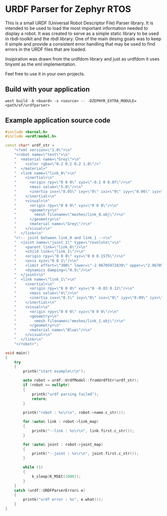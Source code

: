 URDF Parser for Zephyr RTOS
===========

This is a small URDF (Universal Robot Descriptor File) Parser library. It is intended to be
used to load the most important information needed to display a robot. It was created to
serve as a simple static library to be used in rbdl-toolkit and the rbdl library. One of the main desing goals was to keep it simple and provide a consistent error handling that may be
used to find errors in the URDF files that are loaded.

Insipiration was drawn from the urdfdom library and just as urdfdom it uses tinyxml as
the xml implementation.

Feel free to use it in your own projects.<br>

## Build with your application

```shell
west build -b <board> -s <source> -- -DZEPHYR_EXTRA_MODULE=<path/of/urdfparser>
```

## Example application source code
```cpp
#include <kernel.h>
#include <urdf/model.h>

const char* urdf_str =
    "<?xml version=\"1.0\">\n"
    "<robot name=\"test\">\n"
    "  <material name=\"Grey\">\n"
    "    <color rgba=\"0.2 0.2 0.2 1.0\"/>"
    "  </material>"
    "  <link name=\"link_0\">\n"
    "    <inertial>\n"
    "      <origin rpy=\"0 0 0\" xyz=\"-0.1 0 0.07\"/>\n"
    "      <mass value=\"5.0\"/>\n"
    "      <inertia ixx=\"0.05\" ixy=\"0\" ixz=\"0\" iyy=\"0.06\" iyz=\"0\" izz=\"0.03\"/>\n"
    "    </inertial>\n"
    "    <visual>\n"
    "      <origin rpy=\"0 0 0\" xyz=\"0 0 0\"/>\n"
    "      <geometry>\n"
    "        <mesh filename=\"meshes/link_0.obj\"/>\n"
    "      </geometry>\n"
    "      <material name=\"Grey\"/>\n"
    "    </visual>\n"
    "  </link>\n"
    "<!-- joint between link_0 and link_1 -->\n"
    "  <joint name=\"joint_1\" type=\"revolute\">\n"
    "    <parent link=\"link_0\"/>\n"
    "    <child link=\"link_1\"/>\n"
    "    <origin rpy=\"0 0 0\" xyz=\"0 0 0.1575\"/>\n"
    "    <axis xyz=\"0 0 1\"/>\n"
    "    <limit effort=\"300\" lower=\"-2.96705972839\" upper=\"2.96705972839\" velocity=\"10\"/>\n"
    "    <dynamics damping=\"0.5\"/>\n"
    "  </joint>\n"
    "  <link name=\"link_1\">\n"
    "    <inertial>\n"
    "      <origin rpy=\"0 0 0\" xyz=\"0 -0.03 0.12\"/>\n"
    "      <mass value=\"4\"/>\n"
    "      <inertia ixx=\"0.1\" ixy=\"0\" ixz=\"0\" iyy=\"0.09\" iyz=\"0\" izz=\"0.02\"/>\n"
    "    </inertial>\n"
    "    <visual>\n"
    "      <origin rpy=\"0 0 0\" xyz=\"0 0 0\"/>\n"
    "      <geometry>\n"
    "        <mesh filename=\"meshes/link_1.obj\"/>\n"
    "      </geometry>\n"
    "      <material name=\"Blue\"/>\n"
    "    </visual>\n"
    "  </link>\n"
    "</robot>";

void main()
{
    try
    {
        printk("start example\r\n");

        auto robot = urdf::UrdfModel::fromUrdfStr(urdf_str);
        if (robot == nullptr)
        {
            printk("urdf parsing failed");
            return;
        }
      
        printk("robot : %s\r\n", robot->name.c_str());

        for (auto& link : robot->link_map)
        {
            printk("--link : %s\r\n", link.first.c_str());
        }

        for (auto& joint : robot->joint_map)
        {
            printk("--joint : %s\r\n", joint.first.c_str());
        }

        while (1)
        {
            k_sleep(K_MSEC(1000));
        }
    }
    catch (urdf::URDFParserError& e)
    {
        printk("urdf error : %s", e.what());
    }
}

```